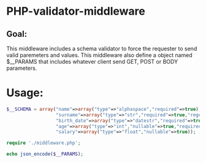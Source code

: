 # PHP-validator-middleware

## Goal:
This middleware includes a schema validator to force the requester to send valid paremeters and values. This middleware also define a object named $__PARAMS that includes whatever client send GET, POST or BODY parameters.

# Usage:
```php
$__SCHEMA = array("name"=>array("type"=>"alphaspace","required"=>true),
                  "surname"=>array("type"=>"str","required"=>true,"regex"=>"^[a-zA-Z\s]","custom_err"=>"Must be string bro"),
                  "birth_date"=>array("type"=>"datestr","required"=>true,"datefmt"=>"Y-m-d"),
                  "age"=>array("type"=>"int","nullable"=>true,"required"=>true),
                  "salary"=>array("type"=>"float","nullable"=>true));

require './middleware.php';

echo json_encode($__PARAMS);
```